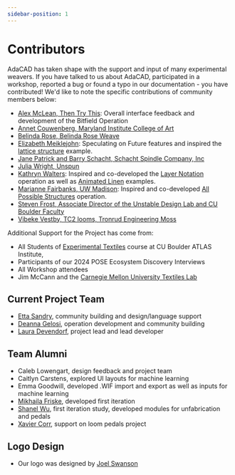 ```yaml
---
sidebar-position: 1
---
```


# Contributors
AdaCAD has taken shape with the support and input of many experimental weavers. If you have talked to us about AdaCAD, participated in a workshop, reported a bug or found a typo in our documentation - you have contributed! We'd like to note the specific contributions of community members below: 

- [Alex McLean, Then Try This](https://thentrythis.org/about/alex-mclean/): 
Overall interface feedback and development of the Bitfield Operation
- [Annet Couwenberg, Maryland Institute College of Art](www.annetcouwenberg.com)
- [Belinda Rose, Belinda Rose Weave](www.belindarose.co.uk)
- [Elizabeth Meiklejohn](elizabethmeiklejohn.com):
Speculating on Future features and inspired the [lattice structure](../examples/lattice-tutorial.md) example. 
- [Jane Patrick and Barry Schacht, Schacht Spindle Company, Inc](www.schachtspindle.com)
- [Julia Wright, Unspun](www.juliawright.studio)
- [Kathryn Walters](kmwalters.com):
Inspired and co-developed the [Layer Notation](../../reference/operations/notation.md) operation as well as [Animated Linen](../examples/hygromorphic-linen.md) examples. 
- [Marianne Fairbanks, UW Madison](mariannefairbanks.com):
Inspired and co-developed [All Possible Structures](../../reference/operations/combos.md) operation. 
- [Steven Frost, Associate Director of the Unstable Design Lab and CU Boulder Faculty](www.stevenfrost.com)
- [Vibeke Vestby, TC2 looms, Tronrud Engineering Moss](www.digitalweaving.no)

Additional Support for the Project has come from: 
- All Students of [Experimental Textiles](https://extx.unstable.design/) course at CU Boulder ATLAS Institute, 
- Participants of our 2024 POSE Ecosystem Discovery Interviews
- All Workshop attendees
- Jim McCann and the [Carnegie Mellon University Textiles Lab](https://textiles-lab.github.io/)

## Current Project Team

- [Etta Sandry](https://ettasandry.com/), community building and design/language support 
- [Deanna Gelosi](https://www.deannagelosi.com/), operation development and community building 
- [Laura Devendorf](http://artfordorks.com/), project lead and lead developer

## Team Alumni

- Caleb Lowengart, design feedback and project team 
- Caitlyn Carstens, explored UI layouts for machine learning 
- Emma Goodwill, developed .WIF import and export as well as inputs for machine learning 
- [Mikhaila Friske](https://www.mikhailafriske.com/), developed first iteration 
- [Shanel Wu](https://sminliwu.github.io/), first iteration study, developed modules for unfabrication and pedals 
- [Xavier Corr](https://xaviercorr.com/), support on loom pedals project 

## Logo Design

- Our logo was designed by [Joel Swanson](joelswanson.art)